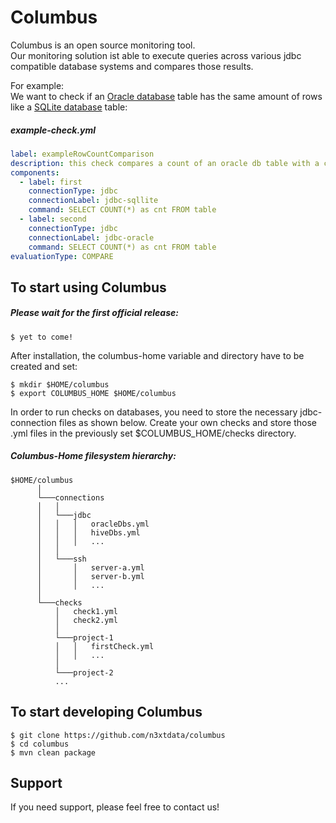 # Columbus
Columbus is an open source monitoring tool.<br>
Our monitoring solution ist able to execute queries across various jdbc compatible database systems and compares those results.

For example:<br>
We want to check if an [Oracle database] table has the same amount of rows like a [SQLite database] table:
##### example-check.yml
```yaml
label: exampleRowCountComparison
description: this check compares a count of an oracle db table with a count on a mysql db table.
components:
  - label: first
    connectionType: jdbc
    connectionLabel: jdbc-sqllite
    command: SELECT COUNT(*) as cnt FROM table
  - label: second
    connectionType: jdbc
    connectionLabel: jdbc-oracle
    command: SELECT COUNT(*) as cnt FROM table
evaluationType: COMPARE
```
## To start using Columbus
##### Please wait for the first official release:
```
$ yet to come!
```

After installation, the columbus-home variable and directory have to be created and set:
```
$ mkdir $HOME/columbus
$ export COLUMBUS_HOME $HOME/columbus
```
In order to run checks on databases, you need to store the necessary jdbc-connection files as shown below.
Create your own checks and store those .yml files in the previously set $COLUMBUS_HOME/checks directory.
##### Columbus-Home filesystem hierarchy:
```
$HOME/columbus
      │
      └───connections
      │   │   
      │   └───jdbc
      │   │   │   oracleDbs.yml
      │   │   │   hiveDbs.yml
      │   │   │   ...
      │   │
      │   └───ssh
      │       │   server-a.yml
      │       │   server-b.yml
      │       │   ...
      │   
      └───checks
          │   check1.yml
          │   check2.yml
          │
          └───project-1
          │   │   firstCheck.yml
          │   │   ...
          │
          └───project-2
          ...
```
## To start developing Columbus
```
$ git clone https://github.com/n3xtdata/columbus
$ cd columbus
$ mvn clean package
```
## Support
If you need support, please feel free to contact us!

[Oracle database]: https://www.oracle.com/database/technologies/index.html
[SQLite database]: https://www.sqlite.org/
